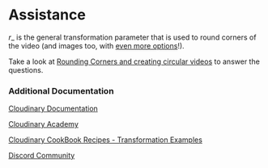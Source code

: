 # Assistance

_r__ is the general transformation parameter that is used to round corners of the video (and images too, with [even more options](https://cloudinary.com/documentation/transformation_reference#r_round_corners)!). 

Take a look at [Rounding Corners and creating circular videos](https://cloudinary.com/documentation/video_manipulation_and_delivery#rounding_corners_and_creating_circular_videos) to answer the questions.


### Additional Documentation

[Cloudinary Documentation](https://cloudinary.com/documentation?utm_source=twilio&utm_medium=event&utm_campaign=cloudinary-twilioquest-2021)

[Cloudinary Academy](https://training.cloudinary.com?utm_source=twilio&utm_medium=event&utm_campaign=cloudinary-twilioquest-2021)

[Cloudinary CookBook Recipes - Transformation Examples](https://cloudinary.com/cookbook?utm_source=twilio&utm_medium=event&utm_campaign=cloudinary-twilioquest-2021)

[Discord Community](https://discord.gg/CCsubwFbvd)